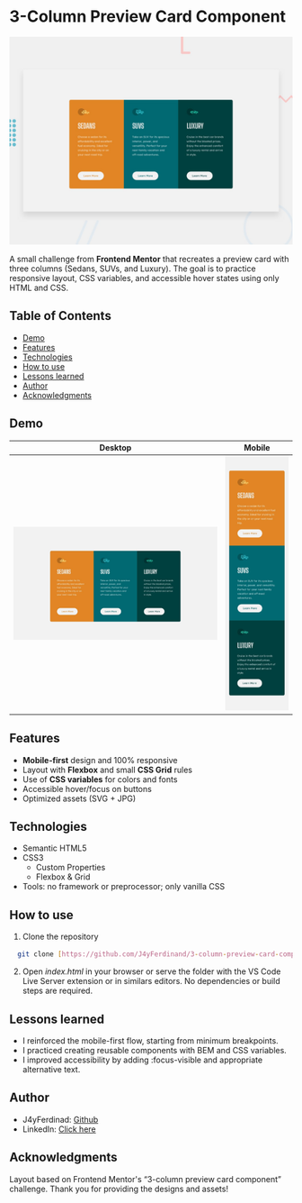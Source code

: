 # 3-Column Preview Card Component

![Component preview](./preview.jpg)

A small challenge from **Frontend Mentor** that recreates a preview card with three columns (Sedans, SUVs, and Luxury). The goal is to practice responsive layout, CSS variables, and accessible hover states using only HTML and CSS.

## Table of Contents
- [Demo](#demo)
- [Features](#features)
- [Technologies](#technologies)
- [How to use](#how-to-use)
- [Lessons learned](#lessons-learned)
- [Author](#author)
- [Acknowledgments](#acknowledgments)

## Demo
| Desktop | Mobile |
|---------|--------|
| ![Desktop screenshot](./design/desktop-design.jpg) | ![Mobile screenshot](./design/mobile-design.jpg) |

## Features
- **Mobile-first** design and 100% responsive
- Layout with **Flexbox** and small **CSS Grid** rules
- Use of **CSS variables** for colors and fonts
- Accessible hover/focus on buttons
- Optimized assets (SVG + JPG)  

## Technologies
- Semantic HTML5
- CSS3  
  - Custom Properties  
  - Flexbox & Grid  
- Tools: no framework or preprocessor; only vanilla CSS

## How to use
1. Clone the repository
```bash
  git clone [https://github.com/J4yFerdinand/3-column-preview-card-component.git](https://github.com/J4yFerdinand/3-column-preview-card-component.git)
```
2. Open _index.html_ in your browser or serve the folder with the VS Code Live Server extension or in similars editors. No dependencies or build steps are required.

## Lessons learned
- I reinforced the mobile-first flow, starting from minimum breakpoints.
- I practiced creating reusable components with BEM and CSS variables.
- I improved accessibility by adding :focus-visible and appropriate alternative text.

## Author
- J4yFerdinad: [Github](https://github.com/J4yFerdinand/)
- LinkedIn: [Click here](https://www.linkedin.com/in/joferiva/)

## Acknowledgments
Layout based on Frontend Mentor's “3-column preview card component” challenge. Thank you for providing the designs and assets!
